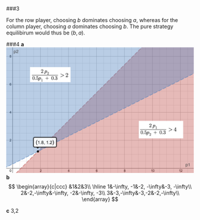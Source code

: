 ###3

For the row player, choosing $b$ dominates choosing $a$, whereas for the column player, choosing $a$ dominates choosing $b$. The pure strategy equilibirum would thus be $(b,a)$.

###4
**a**
![](https://raw.githubusercontent.com/glencbz/networkedlife/master/week_1/4a.png)
**b**
$$
\begin{array}{c|ccc}
 &1&2&3\\
 \hline
1&-\infty, -1&-2, -\infty&-3, -\infty\\
2&-2,-\infty&-\infty, -2&-\infty, -3\\
3&-3,-\infty&-3,-2&-2,-\infty\\
\end{array}
$$

**c**
3,2